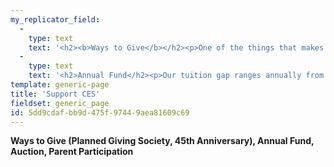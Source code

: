 ```yaml
---
my_replicator_field:
  -
    type: text
    text: '<h2><b>Ways to Give</b></h2><p>One of the things that makes the Cambridge-Ellis School experience so special is the myriad ways families can invest in the school. Depending on what feels right to your family, you can contribute to the CES community by volunteering on a board or school committee, working with the&nbsp;<a href="https://www.cambridge-ellis.org/pta-volunteerism/">Parent Teacher Association</a>&nbsp;on fun events throughout the year, and contributing to the&nbsp;Cambridge-Ellis&nbsp;<a href="https://www.cambridge-ellis.org/giving-events/">Annual Fund</a>&nbsp;and annual spring&nbsp;<a href="https://www.cambridge-ellis.org/auction/">Auction</a>&nbsp;event.&nbsp;</p><p>You may receive a request for additional, direct financial support on a few occasions: You’ll hear from the Development Committee during our Annual Fund drive in the fall (we are so proud that we have met our 100% participation goal for several years in a row, thanks to our incredible community!) and the Auction in the spring. The PTA leads collections for faculty and staff gifts during the holiday season and at the end of the school year.&nbsp;</p><p><em><b>Every gift matters . . .&nbsp;</b></em></p><p>In addition to becoming involved in the CES community, financial support in all amounts is welcomed. Financial gifts will&nbsp;support the financial aid needs of our community through tuition assistance for families, professional development opportunities for our faculty, as well as the many costs of running a school.&nbsp;Gifts to Cambridge-Ellis can be made in the following ways:</p><p><strong>Checks</strong><br>All gifts should be made payable&nbsp;to Cambridge-Ellis School. Our mailing address is:</p><p>Cambridge-Ellis School, 80 Trowbridge Street, Cambridge, MA 02138</p><p><strong>Online giving</strong></p><p>https://www.cambridge-ellis.org/donate/</p><p><strong>Matching gifts</strong><br></p><p>Many corporate companies are willing to match a gift to an organization of your choice. Contact your personnel office to see if your employer is willing to match your gift to Cambridge-Ellis.</p><p><strong>Securities</strong><br>Gifts of security may be made in various ways. Please check with your bank, broker or agent about their procedures if you are interested in transferring a gift of securities. We ask that you notify the school of your intention when making a stock donation.</p><p><em>F</em><em>or other ways to support our school, please contact us&nbsp;at&nbsp;<a href="mailto:development@cambridge-ellis.org">development@cambridge-ellis.org</a>.</em></p>'
  -
    type: text
    text: '<h2>Annual Fund</h2><p>Our tuition gap ranges annually from 6-10%, and donor contributions are crucial to meeting the school’s budgetary goals. Our goal is to get 100% participation in the Annual Fund from our board members, parent community, faculty, and staff every year, and we receive donations ranging from $1 to $20,000.&nbsp;</p><p>At Cambridge-Ellis School, we encourage each member of the community to contribute to our annual fund goals. Annual Fund supports general operations in the following ways:</p><ul><li>Offset the tuition gap for the cost of each child</li><li>Provide&nbsp;financial aid opportunities</li><li>Maintain building &amp; grounds</li><li>Supplement Ann Murphy Artisan Program</li><li>Support&nbsp;professional development</li></ul><p>We strive for 100% community participation, which demonstrates the strength of community in our constituents and provides a solid base for furthering our fundraising opportunities. Our annual giving is made up of a collective group that includes:</p><ul><li>Current families</li><li>Alumni families</li><li>Faculty &amp; Staff</li><li>Grandparents</li><li>Friends</li></ul><p>Maintaining the annual fund is fundamentally important to Cambridge-Ellis and the high community participation rate illustrates the wonderful community support for the school. Ways to give:</p><h3>Your Support of the Cambridge-Ellis Annual Fund:</h3><p><b>Invests in Excellence: Professional Development and Enrichment</b></p><p>CES fuses a warm and caring environment with a child-focused curriculum. Teacher quality is a key driver of student success. A hallmark of a CES education is our three-teacher model (which gives us a 1:3 teacher-to-student toddler room ratio, with 1:5 in the young pre-school classes and 1:6 in pre-K). This organizational commitment enhances our teachers’ ability to navigate the classroom with greater presence, thereby providing a high-quality educational and social environment for our students.&nbsp;</p><p><b>Promotes Diversity: Financial Aid Scholarships</b></p><p>Our efforts to increase access and inclusion across the CES community means ensuring financial aid support for lower- and middle-income families. Our financial aid offerings increased by 57% over the last five years thanks to CES Annual Fund supporters and donations.&nbsp;</p><p><b>Protects Our Future: Buildings &amp; Grounds Improvements and Future Fiscal Health</b></p><p>CES is a non-profit school with nearly a forty-year legacy of providing exceptional education and care to our children. Through the years, active Board and parent involvement has included fundraising initiatives that enabled our school to persevere through challenging times. Our children walk on the foundation of past philanthropic efforts every day: Donations from past families have allowed us to make substantial building updates, from replacing classroom flooring, sinks, and cabinetry to installing energy-efficient window walls. Recent successful fundraising efforts let us remodel our kitchen, add a cascade outdoor playground water table, and enhance the outdoor playground lighting.&nbsp;</p><p>Learn more about ways to&nbsp;<a href="https://www.cambridge-ellis.org/ways-to-give/">make your impact</a>, or visit <a href="https://www.cambridge-ellis.org/donate/">Give Now</a>. &nbsp;<a href="https://www.cambridge-ellis.org/donate/"></a></p>'
template: generic-page
title: 'Support CES'
fieldset: generic_page
id: 5dd9cdaf-bb9d-475f-9744-9aea81609c69
---
```

<p><b>Ways to Give (Planned Giving Society, 45th Anniversary), Annual Fund, Auction, Parent Participation</b></p>